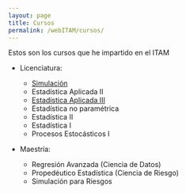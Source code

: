 ```yaml
---
layout: page
title: Cursos
permalink: /webITAM/cursos/
---
```


Estos son los cursos que he impartido en el ITAM

- Licenciatura:
    - [Simulación](https://jvega68.github.io/Simulacion)
    - Estadística Aplicada II
    - [Estadística Aplicada III](https://jvega68.github.io/EA3)
    - Estadística no paramétrica
    - Estadística II
    - Estadística I
    - Procesos Estocásticos I

- Maestría:
    - Regresión Avanzada (Ciencia de Datos)
    - Propedéutico Estadística (Ciencia de Riesgo)
    - Simulación para Riesgos

